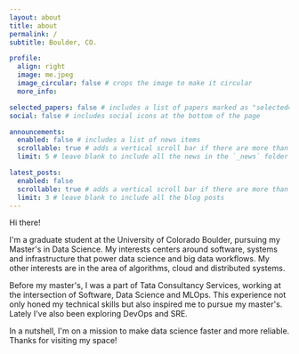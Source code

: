 ```yaml
---
layout: about
title: about
permalink: /
subtitle: Boulder, CO.

profile:
  align: right
  image: me.jpeg
  image_circular: false # crops the image to make it circular
  more_info: 

selected_papers: false # includes a list of papers marked as "selected={true}"
social: false # includes social icons at the bottom of the page

announcements:
  enabled: false # includes a list of news items
  scrollable: true # adds a vertical scroll bar if there are more than 3 news items
  limit: 5 # leave blank to include all the news in the `_news` folder

latest_posts:
  enabled: false
  scrollable: true # adds a vertical scroll bar if there are more than 3 new posts items
  limit: 3 # leave blank to include all the blog posts
---
```


Hi there!

I'm a graduate student at the University of Colorado Boulder, pursuing my Master's in Data Science. My interests centers around software, systems and infrastructure that power data science and big data workflows. My other interests are in the area of algorithms, cloud and distributed systems.

Before my master's, I was a part of Tata Consultancy Services, working at the intersection of Software, Data Science and MLOps. This experience not only honed my technical skills but also inspired me to pursue my master's. Lately I've also been exploring DevOps and SRE.

In a nutshell, I'm on a mission to make data science faster and more reliable. Thanks for visiting my space!